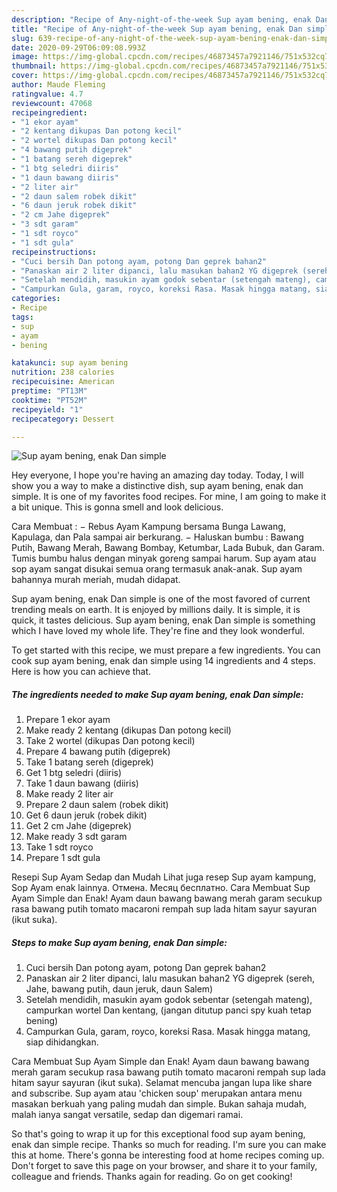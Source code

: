 ```yaml
---
description: "Recipe of Any-night-of-the-week Sup ayam bening, enak Dan simple"
title: "Recipe of Any-night-of-the-week Sup ayam bening, enak Dan simple"
slug: 639-recipe-of-any-night-of-the-week-sup-ayam-bening-enak-dan-simple
date: 2020-09-29T06:09:08.993Z
image: https://img-global.cpcdn.com/recipes/46873457a7921146/751x532cq70/sup-ayam-bening-enak-dan-simple-foto-resep-utama.jpg
thumbnail: https://img-global.cpcdn.com/recipes/46873457a7921146/751x532cq70/sup-ayam-bening-enak-dan-simple-foto-resep-utama.jpg
cover: https://img-global.cpcdn.com/recipes/46873457a7921146/751x532cq70/sup-ayam-bening-enak-dan-simple-foto-resep-utama.jpg
author: Maude Fleming
ratingvalue: 4.7
reviewcount: 47068
recipeingredient:
- "1 ekor ayam"
- "2 kentang dikupas Dan potong kecil"
- "2 wortel dikupas Dan potong kecil"
- "4 bawang putih digeprek"
- "1 batang sereh digeprek"
- "1 btg seledri diiris"
- "1 daun bawang diiris"
- "2 liter air"
- "2 daun salem robek dikit"
- "6 daun jeruk robek dikit"
- "2 cm Jahe digeprek"
- "3 sdt garam"
- "1 sdt royco"
- "1 sdt gula"
recipeinstructions:
- "Cuci bersih Dan potong ayam, potong Dan geprek bahan2"
- "Panaskan air 2 liter dipanci, lalu masukan bahan2 YG digeprek (sereh, Jahe, bawang putih, daun jeruk, daun Salem)"
- "Setelah mendidih, masukin ayam godok sebentar (setengah mateng), campurkan wortel Dan kentang, (jangan ditutup panci spy kuah tetap bening)"
- "Campurkan Gula, garam, royco, koreksi Rasa. Masak hingga matang, siap dihidangkan."
categories:
- Recipe
tags:
- sup
- ayam
- bening

katakunci: sup ayam bening 
nutrition: 238 calories
recipecuisine: American
preptime: "PT13M"
cooktime: "PT52M"
recipeyield: "1"
recipecategory: Dessert

---
```



![Sup ayam bening, enak Dan simple](https://img-global.cpcdn.com/recipes/46873457a7921146/751x532cq70/sup-ayam-bening-enak-dan-simple-foto-resep-utama.jpg)

Hey everyone, I hope you're having an amazing day today. Today, I will show you a way to make a distinctive dish, sup ayam bening, enak dan simple. It is one of my favorites food recipes. For mine, I am going to make it a bit unique. This is gonna smell and look delicious.

Cara Membuat : − Rebus Ayam Kampung bersama Bunga Lawang, Kapulaga, dan Pala sampai air berkurang. − Haluskan bumbu : Bawang Putih, Bawang Merah, Bawang Bombay, Ketumbar, Lada Bubuk, dan Garam. Tumis bumbu halus dengan minyak goreng sampai harum. Sup ayam atau sop ayam sangat disukai semua orang termasuk anak-anak. Sup ayam bahannya murah meriah, mudah didapat.

Sup ayam bening, enak Dan simple is one of the most favored of current trending meals on earth. It is enjoyed by millions daily. It is simple, it is quick, it tastes delicious. Sup ayam bening, enak Dan simple is something which I have loved my whole life. They're fine and they look wonderful.


To get started with this recipe, we must prepare a few ingredients. You can cook sup ayam bening, enak dan simple using 14 ingredients and 4 steps. Here is how you can achieve that.

<!--inarticleads1-->

##### The ingredients needed to make Sup ayam bening, enak Dan simple:

1. Prepare 1 ekor ayam
1. Make ready 2 kentang (dikupas Dan potong kecil)
1. Take 2 wortel (dikupas Dan potong kecil)
1. Prepare 4 bawang putih (digeprek)
1. Take 1 batang sereh (digeprek)
1. Get 1 btg seledri (diiris)
1. Take 1 daun bawang (diiris)
1. Make ready 2 liter air
1. Prepare 2 daun salem (robek dikit)
1. Get 6 daun jeruk (robek dikit)
1. Get 2 cm Jahe (digeprek)
1. Make ready 3 sdt garam
1. Take 1 sdt royco
1. Prepare 1 sdt gula


Resepi Sup Ayam Sedap dan Mudah Lihat juga resep Sup ayam kampung, Sop Ayam enak lainnya. Отмена. Месяц бесплатно. Cara Membuat Sup Ayam Simple dan Enak! Ayam daun bawang bawang merah garam secukup rasa bawang putih tomato macaroni rempah sup lada hitam sayur sayuran (ikut suka). 

<!--inarticleads2-->

##### Steps to make Sup ayam bening, enak Dan simple:

1. Cuci bersih Dan potong ayam, potong Dan geprek bahan2
1. Panaskan air 2 liter dipanci, lalu masukan bahan2 YG digeprek (sereh, Jahe, bawang putih, daun jeruk, daun Salem)
1. Setelah mendidih, masukin ayam godok sebentar (setengah mateng), campurkan wortel Dan kentang, (jangan ditutup panci spy kuah tetap bening)
1. Campurkan Gula, garam, royco, koreksi Rasa. Masak hingga matang, siap dihidangkan.


Cara Membuat Sup Ayam Simple dan Enak! Ayam daun bawang bawang merah garam secukup rasa bawang putih tomato macaroni rempah sup lada hitam sayur sayuran (ikut suka). Selamat mencuba jangan lupa like share and subscribe. Sup ayam atau &#39;chicken soup&#39; merupakan antara menu masakan berkuah yang paling mudah dan simple. Bukan sahaja mudah, malah ianya sangat versatile, sedap dan digemari ramai. 

So that's going to wrap it up for this exceptional food sup ayam bening, enak dan simple recipe. Thanks so much for reading. I'm sure you can make this at home. There's gonna be interesting food at home recipes coming up. Don't forget to save this page on your browser, and share it to your family, colleague and friends. Thanks again for reading. Go on get cooking!
